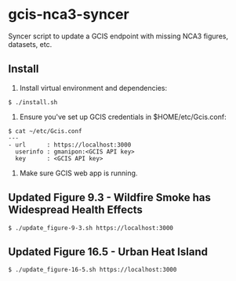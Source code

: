 # gcis-nca3-syncer
Syncer script to update a GCIS endpoint with missing NCA3 figures, datasets, etc.

Install
-------

1. Install virtual environment and dependencies:
 ```
 $ ./install.sh
 ```

1. Ensure you've set up GCIS credentials in $HOME/etc/Gcis.conf:
 ```
 $ cat ~/etc/Gcis.conf
 ---
 - url      : https://localhost:3000
   userinfo : gmanipon:<GCIS API key>
   key      : <GCIS API key>
 ```

1. Make sure GCIS web app is running.


Updated Figure 9.3 - Wildfire Smoke has Widespread Health Effects
-----------------------------------------------------------------
```
$ ./update_figure-9-3.sh https://localhost:3000
```


Updated Figure 16.5 - Urban Heat Island
---------------------------------------
```
$ ./update_figure-16-5.sh https://localhost:3000
```
